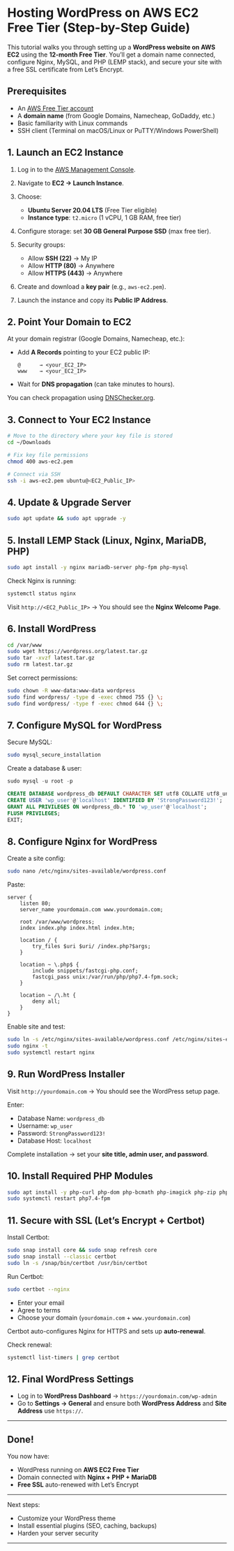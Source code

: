 # Hosting WordPress on AWS EC2 Free Tier (Step-by-Step Guide)

This tutorial walks you through setting up a **WordPress website on AWS EC2** using the **12-month Free Tier**. You’ll get a domain name connected, configure Nginx, MySQL, and PHP (LEMP stack), and secure your site with a free SSL certificate from Let’s Encrypt.


## Prerequisites

* An [AWS Free Tier account](https://aws.amazon.com/free)
* A **domain name** (from Google Domains, Namecheap, GoDaddy, etc.)
* Basic familiarity with Linux commands
* SSH client (Terminal on macOS/Linux or PuTTY/Windows PowerShell)

## 1. Launch an EC2 Instance

1. Log in to the [AWS Management Console](https://aws.amazon.com/console/).
2. Navigate to **EC2 → Launch Instance**.
3. Choose:

   * **Ubuntu Server 20.04 LTS** (Free Tier eligible)
   * **Instance type**: `t2.micro` (1 vCPU, 1 GB RAM, free tier)
4. Configure storage: set **30 GB General Purpose SSD** (max free tier).
5. Security groups:

   * Allow **SSH (22)** → My IP
   * Allow **HTTP (80)** → Anywhere
   * Allow **HTTPS (443)** → Anywhere
6. Create and download a **key pair** (e.g., `aws-ec2.pem`).
7. Launch the instance and copy its **Public IP Address**.

## 2. Point Your Domain to EC2

At your domain registrar (Google Domains, Namecheap, etc.):

* Add **A Records** pointing to your EC2 public IP:

  ```
  @      → <your_EC2_IP>
  www    → <your_EC2_IP>
  ```
* Wait for **DNS propagation** (can take minutes to hours).

You can check propagation using [DNSChecker.org](https://dnschecker.org).

## 3. Connect to Your EC2 Instance

```bash
# Move to the directory where your key file is stored
cd ~/Downloads

# Fix key file permissions
chmod 400 aws-ec2.pem

# Connect via SSH
ssh -i aws-ec2.pem ubuntu@<EC2_Public_IP>
```

## 4. Update & Upgrade Server

```bash
sudo apt update && sudo apt upgrade -y
```

## 5. Install LEMP Stack (Linux, Nginx, MariaDB, PHP)

```bash
sudo apt install -y nginx mariadb-server php-fpm php-mysql
```

Check Nginx is running:

```bash
systemctl status nginx
```

Visit `http://<EC2_Public_IP>` → You should see the **Nginx Welcome Page**.

## 6. Install WordPress

```bash
cd /var/www
sudo wget https://wordpress.org/latest.tar.gz
sudo tar -xvzf latest.tar.gz
sudo rm latest.tar.gz
```

Set correct permissions:

```bash
sudo chown -R www-data:www-data wordpress
sudo find wordpress/ -type d -exec chmod 755 {} \;
sudo find wordpress/ -type f -exec chmod 644 {} \;
```

## 7. Configure MySQL for WordPress

Secure MySQL:

```bash
sudo mysql_secure_installation
```

Create a database & user:

```sql
sudo mysql -u root -p

CREATE DATABASE wordpress_db DEFAULT CHARACTER SET utf8 COLLATE utf8_unicode_ci;
CREATE USER 'wp_user'@'localhost' IDENTIFIED BY 'StrongPassword123!';
GRANT ALL PRIVILEGES ON wordpress_db.* TO 'wp_user'@'localhost';
FLUSH PRIVILEGES;
EXIT;
```

## 8. Configure Nginx for WordPress

Create a site config:

```bash
sudo nano /etc/nginx/sites-available/wordpress.conf
```

Paste:

```nginx
server {
    listen 80;
    server_name yourdomain.com www.yourdomain.com;

    root /var/www/wordpress;
    index index.php index.html index.htm;

    location / {
        try_files $uri $uri/ /index.php?$args;
    }

    location ~ \.php$ {
        include snippets/fastcgi-php.conf;
        fastcgi_pass unix:/var/run/php/php7.4-fpm.sock;
    }

    location ~ /\.ht {
        deny all;
    }
}
```

Enable site and test:

```bash
sudo ln -s /etc/nginx/sites-available/wordpress.conf /etc/nginx/sites-enabled/
sudo nginx -t
sudo systemctl restart nginx
```

## 9. Run WordPress Installer

Visit `http://yourdomain.com` → You should see the WordPress setup page.

Enter:

* Database Name: `wordpress_db`
* Username: `wp_user`
* Password: `StrongPassword123!`
* Database Host: `localhost`

Complete installation → set your **site title, admin user, and password**.

## 10. Install Required PHP Modules

```bash
sudo apt install -y php-curl php-dom php-bcmath php-imagick php-zip php-gd
sudo systemctl restart php7.4-fpm
```

## 11. Secure with SSL (Let’s Encrypt + Certbot)

Install Certbot:

```bash
sudo snap install core && sudo snap refresh core
sudo snap install --classic certbot
sudo ln -s /snap/bin/certbot /usr/bin/certbot
```

Run Certbot:

```bash
sudo certbot --nginx
```

* Enter your email
* Agree to terms
* Choose your domain (`yourdomain.com` + `www.yourdomain.com`)

Certbot auto-configures Nginx for HTTPS and sets up **auto-renewal**.

Check renewal:

```bash
systemctl list-timers | grep certbot
```

## 12. Final WordPress Settings

* Log in to **WordPress Dashboard** → `https://yourdomain.com/wp-admin`
* Go to **Settings → General** and ensure both **WordPress Address** and **Site Address** use `https://`.

---

## Done!

You now have:

* WordPress running on **AWS EC2 Free Tier**
* Domain connected with **Nginx + PHP + MariaDB**
* **Free SSL** auto-renewed with Let’s Encrypt

---

Next steps:

* Customize your WordPress theme
* Install essential plugins (SEO, caching, backups)
* Harden your server security

---
